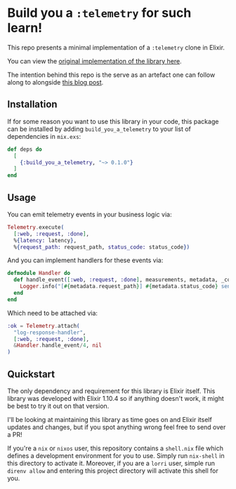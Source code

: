 # Build you a `:telemetry` for such learn!

This repo presents a minimal implementation of a `:telemetry` clone in Elixir.

You can view the [original implementation of the library here](https://github.com/beam-telemetry/telemetry).

The intention behind this repo is the serve as an artefact one can follow along
to alongside [this blog post]().

## Installation

If for some reason you want to use this library in your code, this package can be
installed by adding `build_you_a_telemetry` to your list of dependencies in `mix.exs`:

```elixir
def deps do
  [
    {:build_you_a_telemetry, "~> 0.1.0"}
  ]
end
```

## Usage

You can emit telemetry events in your business logic via:

```elixir
Telemetry.execute(
  [:web, :request, :done],
  %{latency: latency},
  %{request_path: request_path, status_code: status_code})
```

And you can implement handlers for these events via:

```elixir
defmodule Handler do
  def handle_event([:web, :request, :done], measurements, metadata, _config) do
    Logger.info("[#{metadata.request_path}] #{metadata.status_code} sent in #{measurements.latency}")
  end
end
```

Which need to be attached via:

```elixir
:ok = Telemetry.attach(
  "log-response-handler",
  [:web, :request, :done],
  &Handler.handle_event/4, nil
)
```

## Quickstart

The only dependency and requirement for this library is Elixir itself. This library
was developed with Elixir 1.10.4 so if anything doesn't work, it might be best to
try it out on that version.

I'll be looking at maintaining this library as time goes on and Elixir itself updates
and changes, but if you spot anything wrong feel free to send over a PR!

If you're a `nix` or `nixos` user, this repository contains a `shell.nix` file
which defines a development environment for you to use. Simply run `nix-shell` in
this directory to activate it. Moreover, if you are a `lorri` user, simple run
`direnv allow` and entering this project directory will activate this shell for you.
